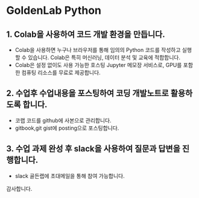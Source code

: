 # **GoldenLab Python**

## 1. **Colab을 사용하여 코드 개발 환경을 만듭니다.**     
 * Colab을 사용하면 누구나 브라우저를 통해 임의의 Python 코드를 작성하고 실행할 수 있습니다. Colab은 특히 머신러닝, 데이터 분석 및 교육에 적합합니다. 
 * Colab은 설정 없이도 사용 가능한 호스팅 Jupyter 메모장 서비스로, GPU를 포함한 컴퓨팅 리소스를 무료로 제공합니다.   
 
## 2. **수업후 수업내용을 포스팅하여 코딩 개발노트로 활용하도록 합니다.**  
 *  코랩 코드를 github에 사본으로 관리합니다. 
 * gitbook,git gist에 posting으로 포스팅합니다.   
 
## 3. **수업 과제 완성 후 slack을 사용하여 질문과 답변을 진행합니다.**  
 *  slack 골든랩에 초대메일을 통해 참여 가능합니다.  


감사합니다.
